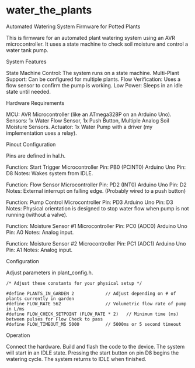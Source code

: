 # water_the_plants
Automated Watering System Firmware for Potted Plants

This is firmware for an automated plant watering system using an AVR microcontroller. It uses a state machine to check soil moisture and control a water tank pump.

System Features

  State Machine Control: The system runs on a state machine.
  Multi-Plant Support: Can be configured for multiple plants.
  Flow Verification: Uses a flow sensor to confirm the pump is working.
  Low Power: Sleeps in an idle state until needed.

Hardware Requirements

  MCU: AVR Microcontroller (like an ATmega328P on an Arduino Uno).
  Sensors: 1x Water Flow Sensor, 1x Push Button, Multiple Analog Soil Moisture Sensors.
  Actuator: 1x Water Pump with a driver (my implementation uses a relay).

Pinout Configuration

  Pins are defined in hal.h.

  Function: Start Trigger
    Microcontroller Pin: PB0 (PCINT0)
    Arduino Uno Pin: D8
    Notes: Wakes system from IDLE.

  Function: Flow Sensor
    Microcontroller Pin: PD2 (INT0)
    Arduino Uno Pin: D2
    Notes: External interrupt on falling edge. (Probably wired to a push button)

  Function: Pump Control
    Microcontroller Pin: PD3
    Arduino Uno Pin: D3
    Notes: Physical orientation is designed to stop water flow when pump is not running (without a valve).

  Function: Moisture Sensor #1
    Microcontroller Pin: PC0 (ADC0)
    Arduino Uno Pin: A0
    Notes: Analog input.

  Function: Moisture Sensor #2
    Microcontroller Pin: PC1 (ADC1)
    Arduino Uno Pin: A1
    Notes: Analog input.

Configuration

  Adjust parameters in plant_config.h.

    /* Adjust these constants for your physical setup */
    
    #define PLANTS_IN_GARDEN 2            // Adjust depending on # of plants currently in garden
    #define FLOW_RATE 562                 // Volumetric flow rate of pump in L/ms
    #define FLOW_CHECK_SETPOINT (FLOW_RATE * 2)   // Minimum time (ms) between pulses for Flow Check to pass
    #define FLOW_TIMEOUT_MS 5000          // 5000ms or 5 second timeout


Operation

  Connect the hardware.
  Build and flash the code to the device.
  The system will start in an IDLE state.
  Pressing the start button on pin D8 begins the watering cycle.
  The system returns to IDLE when finished.
